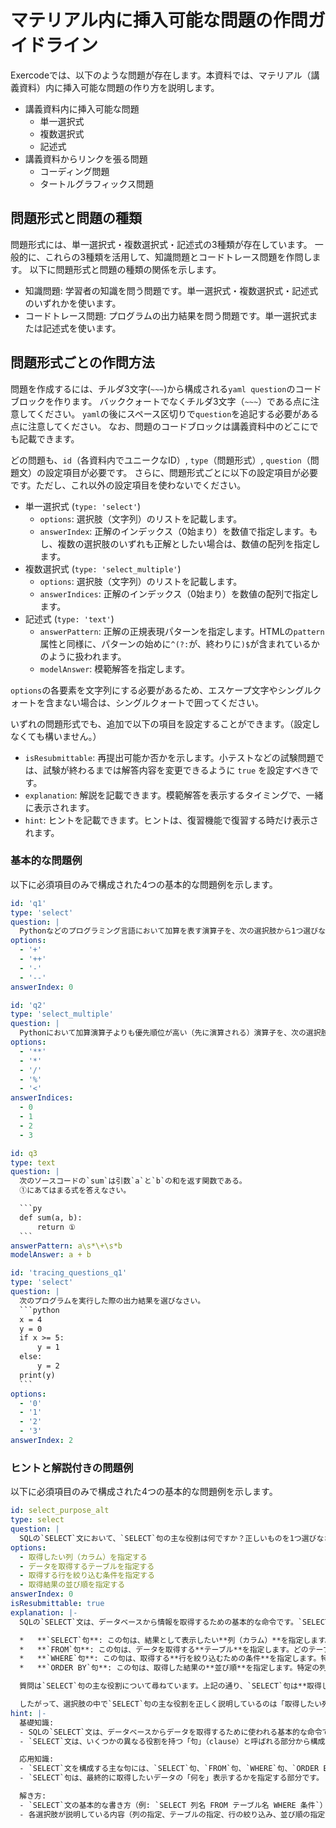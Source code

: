 # マテリアル内に挿入可能な問題の作問ガイドライン

Exercodeでは、以下のような問題が存在します。本資料では、マテリアル（講義資料）内に挿入可能な問題の作り方を説明します。

- 講義資料内に挿入可能な問題
  - 単一選択式
  - 複数選択式
  - 記述式
- 講義資料からリンクを張る問題
  - コーディング問題
  - タートルグラフィックス問題

## 問題形式と問題の種類

問題形式には、単一選択式・複数選択式・記述式の3種類が存在しています。
一般的に、これらの3種類を活用して、知識問題とコードトレース問題を作問します。
以下に問題形式と問題の種類の関係を示します。

- 知識問題: 学習者の知識を問う問題です。単一選択式・複数選択式・記述式のいずれかを使います。
- コードトレース問題: プログラムの出力結果を問う問題です。単一選択式または記述式を使います。

## 問題形式ごとの作問方法

問題を作成するには、チルダ3文字(`~~~`)から構成される`yaml question`のコードブロックを作ります。
バッククォートでなくチルダ3文字（`~~~`）である点に注意してください。
`yaml`の後にスペース区切りで`question`を追記する必要がある点に注意してください。
なお、問題のコードブロックは講義資料中のどこにでも記載できます。

どの問題も、`id`（各資料内でユニークなID）, `type`（問題形式）, `question`（問題文）の設定項目が必要です。
さらに、問題形式ごとに以下の設定項目が必要です。ただし、これ以外の設定項目を使わないでください。

- 単一選択式 (`type: 'select'`)
  - `options`: 選択肢（文字列）のリストを記載します。
  - `answerIndex`: 正解のインデックス（0始まり）を数値で指定します。もし、複数の選択肢のいずれも正解としたい場合は、数値の配列を指定します。
- 複数選択式 (`type: 'select_multiple'`)
  - `options`: 選択肢（文字列）のリストを記載します。
  - `answerIndices`: 正解のインデックス（0始まり）を数値の配列で指定します。
- 記述式 (`type: 'text'`)
  - `answerPattern`: 正解の正規表現パターンを指定します。HTMLの`pattern`属性と同様に、パターンの始めに`^(?:`が、終わりに`)$`が含まれているかのように扱われます。
  - `modelAnswer`: 模範解答を指定します。

`options`の各要素を文字列にする必要があるため、エスケープ文字やシングルクォートを含まない場合は、シングルクォートで囲ってください。

いずれの問題形式でも、追加で以下の項目を設定することができます。（設定しなくても構いません。）

- `isResubmittable`: 再提出可能か否かを示します。小テストなどの試験問題では、試験が終わるまでは解答内容を変更できるように `true` を設定すべきです。
- `explanation`: 解説を記載できます。模範解答を表示するタイミングで、一緒に表示されます。
- `hint`: ヒントを記載できます。ヒントは、復習機能で復習する時だけ表示されます。

### 基本的な問題例

以下に必須項目のみで構成された4つの基本的な問題例を示します。

```yaml question
id: 'q1'
type: 'select'
question: |
  Pythonなどのプログラミング言語において加算を表す演算子を、次の選択肢から1つ選びなさい。
options:
  - '+'
  - '++'
  - '-'
  - '--'
answerIndex: 0
```

```yaml question
id: 'q2'
type: 'select_multiple'
question: |
  Pythonにおいて加算演算子よりも優先順位が高い（先に演算される）演算子を、次の選択肢からすべて選びなさい。
options:
  - '**'
  - '*'
  - '/'
  - '%'
  - '<'
answerIndices:
  - 0
  - 1
  - 2
  - 3
```

````yaml question
id: q3
type: text
question: |
  次のソースコードの`sum`は引数`a`と`b`の和を返す関数である。
  ①にあてはまる式を答えなさい。

  ```py
  def sum(a, b):
      return ①
  ```
answerPattern: a\s*\+\s*b
modelAnswer: a + b
````

````yaml question
id: 'tracing_questions_q1'
type: 'select'
question: |
  次のプログラムを実行した際の出力結果を選びなさい。
  ```python
  x = 4
  y = 0
  if x >= 5:
      y = 1
  else:
      y = 2
  print(y)
  ```
options:
  - '0'
  - '1'
  - '2'
  - '3'
answerIndex: 2
````

### ヒントと解説付きの問題例

以下に必須項目のみで構成された4つの基本的な問題例を示します。

```yaml question
id: select_purpose_alt
type: select
question: |
  SQLの`SELECT`文において、`SELECT`句の主な役割は何ですか？正しいものを1つ選びなさい。
options:
  - 取得したい列（カラム）を指定する
  - データを取得するテーブルを指定する
  - 取得する行を絞り込む条件を指定する
  - 取得結果の並び順を指定する
answerIndex: 0
isResubmittable: true
explanation: |-
  SQLの`SELECT`文は、データベースから情報を取得するための基本的な命令です。`SELECT`文はいくつかの句（clause）で構成されており、それぞれが特定の役割を持っています。

  *   **`SELECT`句**: この句は、結果として表示したい**列（カラム）**を指定します。どの列のデータを取得したいかを`SELECT`の後ろに列挙します。例えば、`SELECT name, age`と書くと、`name`列と`age`列のデータを取得します。`SELECT *`と書くと、すべての列を取得します。
  *   **`FROM`句**: この句は、データを取得する**テーブル**を指定します。どのテーブルからデータを取得するかを指定します。例: `FROM users`
  *   **`WHERE`句**: この句は、取得する**行を絞り込むための条件**を指定します。特定の条件に一致する行だけを取得したい場合に使います。例: `WHERE age > 20`
  *   **`ORDER BY`句**: この句は、取得した結果の**並び順**を指定します。特定の列の値に基づいて昇順（ASC）または降順（DESC）に並べ替えることができます。例: `ORDER BY age DESC`

  質問は`SELECT`句の主な役割について尋ねています。上記の通り、`SELECT`句は**取得したい列（カラム）を指定する**役割を担います。

  したがって、選択肢の中で`SELECT`句の主な役割を正しく説明しているのは「取得したい列（カラム）を指定する」です。他の選択肢は、それぞれ`FROM`句、`WHERE`句、`ORDER BY`句の役割を説明しています。
hint: |-
  基礎知識:
  - SQLの`SELECT`文は、データベースからデータを取得するために使われる基本的な命令です。
  - `SELECT`文は、いくつかの異なる役割を持つ「句」（clause）と呼ばれる部分から構成されています。

  応用知識:
  - `SELECT`文を構成する主な句には、`SELECT`句、`FROM`句、`WHERE`句、`ORDER BY`句などがあり、それぞれが特定の機能（どのテーブルから、どの行を、どの列を、どの順序で取得するかなど）を担当します。
  - `SELECT`句は、最終的に取得したいデータの「何を」表示するかを指定する部分です。

  解き方:
  - `SELECT`文の基本的な書き方（例: `SELECT 列名 FROM テーブル名 WHERE 条件`）を思い出してください。`SELECT`というキーワードのすぐ後に書かれる情報は何でしょうか？
  - 各選択肢が説明している内容（列の指定、テーブルの指定、行の絞り込み、並び順の指定）が、`SELECT`文のどの句の役割に対応するのかを考え、`SELECT`句の役割として最も適切なものを選びましょう。
```
